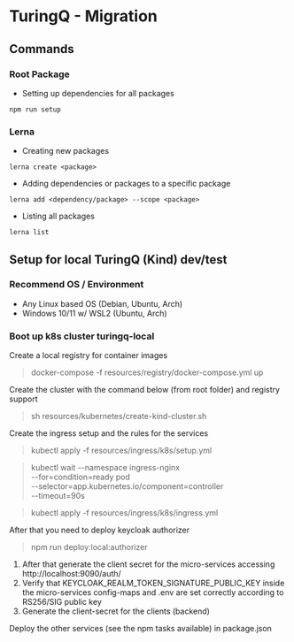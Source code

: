 # TuringQ - Migration

## Commands

### Root Package

- Setting up dependencies for all packages

```
npm run setup
```

### Lerna

- Creating new packages

```
lerna create <package>
```

- Adding dependencies or packages to a specific package

```
lerna add <dependency/package> --scope <package>
```

- Listing all packages

```
lerna list
```

## Setup for local TuringQ (Kind) dev/test

### Recommend OS / Environment

* Any Linux based OS (Debian, Ubuntu, Arch) 
* Windows 10/11 w/ WSL2 (Ubuntu, Arch)

### Boot up k8s cluster turingq-local

Create a local registry for container images

> docker-compose -f resources/registry/docker-compose.yml up

Create the cluster with the command below (from root folder) and registry support

> sh resources/kubernetes/create-kind-cluster.sh 

Create the ingress setup and the rules for the services

> kubectl apply -f resources/ingress/k8s/setup.yml

> kubectl wait --namespace ingress-nginx \
  --for=condition=ready pod \
  --selector=app.kubernetes.io/component=controller \
  --timeout=90s

> kubectl apply -f resources/ingress/k8s/ingress.yml

After that you need to deploy keycloak authorizer

> npm run deploy:local:authorizer

1. After that generate the client secret for the micro-services accessing http://localhost:9090/auth/
2. Verify that KEYCLOAK_REALM_TOKEN_SIGNATURE_PUBLIC_KEY inside the micro-services config-maps and .env are set correctly according to RS256/SIG public key
3. Generate the client-secret for the clients (backend)

Deploy the other services (see the npm tasks available) in package.json
